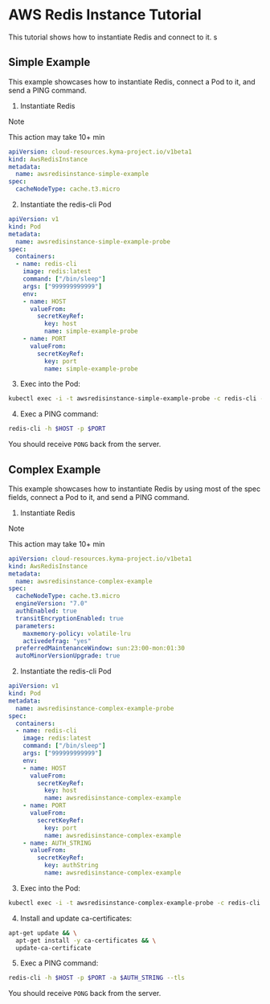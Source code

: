 # AWS Redis Instance Tutorial
This tutorial shows how to instantiate Redis and connect to it.
s
## Simple Example

This example showcases how to instantiate Redis, connect a Pod to it, and send a PING command.

1. Instantiate Redis

> [!NOTE]
> This action may take 10+ min

```yaml
apiVersion: cloud-resources.kyma-project.io/v1beta1
kind: AwsRedisInstance
metadata:
  name: awsredisinstance-simple-example
spec:
  cacheNodeType: cache.t3.micro
```

2. Instantiate the redis-cli Pod

```yaml
apiVersion: v1
kind: Pod
metadata:
  name: awsredisinstance-simple-example-probe
spec:
  containers:
  - name: redis-cli
    image: redis:latest
    command: ["/bin/sleep"]
    args: ["999999999999"]
    env:
    - name: HOST
      valueFrom:
        secretKeyRef:
          key: host
          name: simple-example-probe
    - name: PORT
      valueFrom:
        secretKeyRef:
          key: port
          name: simple-example-probe
```

3. Exec into the Pod:

```bash
kubectl exec -i -t awsredisinstance-simple-example-probe -c redis-cli -- sh -c "clear; (bash || ash || sh)"
```

4. Exec a PING command:

```bash
redis-cli -h $HOST -p $PORT
```
You should receive `PONG` back from the server.

## Complex Example

This example showcases how to instantiate Redis by using most of the spec fields, connect a Pod to it, and send a PING command.

1. Instantiate Redis

> [!NOTE]
> This action may take 10+ min
```yaml
apiVersion: cloud-resources.kyma-project.io/v1beta1
kind: AwsRedisInstance
metadata:
  name: awsredisinstance-complex-example
spec:
  cacheNodeType: cache.t3.micro
  engineVersion: "7.0"
  authEnabled: true
  transitEncryptionEnabled: true
  parameters:
    maxmemory-policy: volatile-lru
    activedefrag: "yes"
  preferredMaintenanceWindow: sun:23:00-mon:01:30
  autoMinorVersionUpgrade: true
```

2. Instantiate the redis-cli Pod

```yaml
apiVersion: v1
kind: Pod
metadata:
  name: awsredisinstance-complex-example-probe
spec:
  containers:
  - name: redis-cli
    image: redis:latest
    command: ["/bin/sleep"]
    args: ["999999999999"]
    env:
    - name: HOST
      valueFrom:
        secretKeyRef:
          key: host
          name: awsredisinstance-complex-example
    - name: PORT
      valueFrom:
        secretKeyRef:
          key: port
          name: awsredisinstance-complex-example
    - name: AUTH_STRING
      valueFrom:
        secretKeyRef:
          key: authString
          name: awsredisinstance-complex-example
```

3. Exec into the Pod:

```bash
kubectl exec -i -t awsredisinstance-complex-example-probe -c redis-cli -- sh -c "clear; (bash || ash || sh)"
```

4. Install and update ca-certificates:

```bash
apt-get update && \
  apt-get install -y ca-certificates && \
  update-ca-certificate
```

5. Exec a PING command:

```bash
redis-cli -h $HOST -p $PORT -a $AUTH_STRING --tls
```
You should receive `PONG` back from the server.
